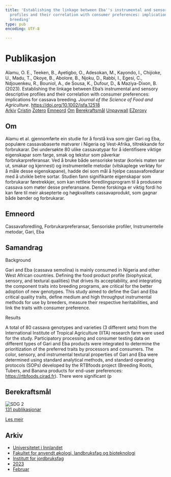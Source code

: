 ```yaml
---
title: 'Establishing the linkage between Eba''s instrumental and sensory descriptive
  profiles and their correlation with consumer preferences: implications for cassava
  breeding'
type: pub
encoding: UTF-8

---
```

<h1>Publikasjon</h1>
<article id="csl-bib-container-F3KSAERL" class="csl-bib-container">
  <div class="csl-bib-body"> <div class="csl-entry">Alamu, O. E., Teeken, B., Ayetigbo, O., Adesokan, M., Kayondo, I., Chijioke, U., Madu, T., Okoye, B., Abolore, B., Njoku, D., Rabbi, I., Egesi, C., Ndjouenkeu, R., Bouniol, A., de Sousa, K., Dufour, D., &#38; Maziya-Dixon, B. (2023). Establishing the linkage between Eba’s instrumental and sensory descriptive profiles and their correlation with consumer preferences: implications for cassava breeding. <i>Journal of the Science of Food and Agriculture</i>. <a href="https://doi.org/10.1002/jsfa.12518">https://doi.org/10.1002/jsfa.12518</a></div> </div>
  <div class="csl-bib-buttons">
    <a href="#taxonomy-article-F3KSAERL" alt="archive" class="csl-bib-button">Arkiv</a>
    <a href="https://app.cristin.no/results/show.jsf?id=2128822" alt="Cristin" class="csl-bib-button">Cristin</a>
    <a href="http://zotero.org/groups/5881554/items/F3KSAERL" alt="Zotero" class="csl-bib-button">Zotero</a>
    <a href="#keywords-article-F3KSAERL" alt="keywords" class="csl-bib-button">Emneord</a>
    <a href="#about-article-F3KSAERL" alt="about_pub" class="csl-bib-button">Om</a>
    <a href="#sdg-article-F3KSAERL" alt="sdg" class="csl-bib-button">Berekraftsmål</a>
    <a href="https://onlinelibrary.wiley.com/doi/pdfdirect/10.1002/jsfa.12518" alt="Unpaywall" class="csl-bib-button">Unpaywall</a>
    <a href="https://onlinelibrary.wiley.com/doi/pdfdirect/10.1002/jsfa.12518" alt="EZproxy" class="csl-bib-button">EZproxy</a>
  </div>
  <div id="csl-bib-meta-container-F3KSAERL"></div>
</article>
<div id="csl-bib-meta-F3KSAERL" class="csl-bib-meta">
  <article id="about-article-F3KSAERL" class="about_pub-article">
    <h1>Om</h1>
    Alamu et al. gjennomførte ein studie for å forstå kva som gjer Gari og Eba, populære cassavabaserte matvarer i Nigeria og Vest-Afrika, tiltrekkande for forbrukarar. Dei undersøkte 80 ulike cassavatypar for å identifisere viktige eigenskapar som farge, smak og tekstur som påverkar forbrukarpreferansar. Ved å bruke både sensoriske testar (korleis maten ser ut, smakar og kjennest) og instrumentelle metodar (vitskaplege verktøy for å måle desse eigenskapane), hadde dei som mål å hjelpe cassavaforedlarar med å utvikle betre sortar. Studien fann signifikante eigenskapar som forbrukarar føretrekkjer, som kan rettleie foredlingsprogram til å produsere cassava som møter desse preferansane. Denne forskinga er viktig fordi ho kan føre til meir aksepterte og høgkvalitets cassavaprodukt, som gagnar både bønder og forbrukarar.
  </article>
  <article id="keywords-article-F3KSAERL" class="keywords-article">
    <h1>Emneord</h1>
    Cassavaforedling, Forbrukarpreferansar, Sensoriske profiler, Instrumentelle metodar, Gari, Eba
  </article>
  <article id="abstract-article-F3KSAERL" class="abstract-article">
    <h1>Samandrag</h1>
    Background 
 
Gari and Eba (cassava semolina) is mainly consumed in Nigeria and other West African countries. Defining the food product profile (biophysical, sensory, and textural qualities) that drives its acceptability, and integrating the component traits into breeding programs, are critical for the better adoption of new genotypes. This study aimed to define the Gari and Eba critical quality traits, define medium and high throughput instrumental methods for use by breeders, measure their respective heritabilities, and link the traits with consumer preference. 
 
Results 
 
A total of 80 cassava genotypes and varieties (3 different sets) from the International Institute of Tropical Agriculture (IITA) research farm were used for the study. Participatory processing and consumer testing data on different types of Gari and Eba products were integrated to determine the prioritization of the preferred traits by processors and consumers. The color, sensory, and instrumental textural properties of Gari and Eba were determined using standard analytical methods, and standard operating protocols (SOPs) developed by the RTBfoods project (Breeding Roots, Tubers, and Banana products for end-user preferences: https://rtbfoods.cirad.fr). There were significant (p
  </article>
  <article id="sdg-article-F3KSAERL" class="sdg-article">
    <h1>Berekraftsmål</h1>
    <div class="sdg-container"><div id="sdg2" class="sdg">
        <img src="{{< params subfolder >}}images/sdg/sdg02_nn.png" class="image" alt="SDG 2">
        <div class="sdg-overlay">
          <a href="/nn/archive/?key=?sdg=2#archive" class="sdg-publication-count"><span>131</span> publikasjonar</a>
          <p><a href="https://fn.no/om-fn/fns-baerekraftsmaal/utrydde-sult?lang=nno-NO" class="sdg-read-more">Les meir</a></p>
        </div>
      </div></div>
  </article>
  <article id="taxonomy-article-F3KSAERL" class="taxonomy-article">
    <h1>Arkiv</h1>
    <ul>
      <li>
        <a href="/nn/archive/?key=3DCRN523">Universitetet i Innlandet</a>
      </li>
      <li>
        <a href="/nn/archive/?key=T77LXH6D">Fakultet for anvendt økologi, landbruksfag og bioteknologi</a>
      </li>
      <li>
        <a href="/nn/archive/?key=SSN4QLEC">Institutt for jordbruksfag</a>
      </li>
      <li>
        <a href="/nn/archive/?key=DRHXCX63">2023</a>
      </li>
      <li>
        <a href="/nn/archive/?key=UXXP95M6">Februar</a>
      </li>
    </ul>
  </article>
</div>
